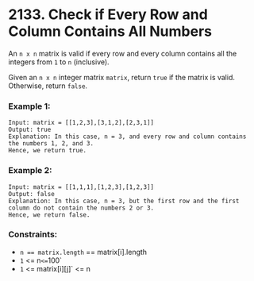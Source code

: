 # 2133. Check if Every Row and Column Contains All Numbers

An `n x n` matrix is valid if every row and every column contains all the integers from `1` to `n` (inclusive).

Given an `n x n` integer matrix `matrix`, return `true` if the matrix is valid. Otherwise, return `false`.

### Example 1:

```
Input: matrix = [[1,2,3],[3,1,2],[2,3,1]]
Output: true
Explanation: In this case, n = 3, and every row and column contains the numbers 1, 2, and 3.
Hence, we return true.
```

### Example 2:

```
Input: matrix = [[1,1,1],[1,2,3],[1,2,3]]
Output: false
Explanation: In this case, n = 3, but the first row and the first column do not contain the numbers 2 or 3.
Hence, we return false.
```

### Constraints:

- `n == matrix.length` == matrix[i].length
- `1` <= n` <= `100`
- `1` <= matrix[i][j]` <= n
